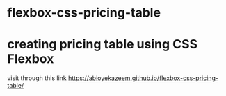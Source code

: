 # flexbox-css-pricing-table
# creating pricing table using CSS Flexbox
  visit through this link https://abioyekazeem.github.io/flexbox-css-pricing-table/
